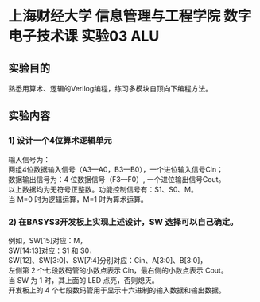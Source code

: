 # 上海财经大学 信息管理与工程学院 数字电子技术课 实验03 ALU
## 实验目的
熟悉用算术、逻辑的Verilog编程，练习多模块自顶向下编程方法。  
## 实验内容
### 1) 设计一个4位算术逻辑单元
输入信号为：  
两组4位数据输入信号（A3—A0，B3—B0），一个进位输入信号Cin；  
数据输出信号为：4 位数据信号（F3—F0）, 一个进位输出信号Cout。  
以上数据均为无符号正整数。功能控制信号有：S1、S0、M。  
当 M=0 时为逻辑运算，M=1 时为算术运算。  
### 2) 在BASYS3开发板上实现上述设计，SW 选择可以自己确定。
例如，SW[15]对应：M，  
SW[14:13]对应：S1 和 S0，  
SW[12]、SW[3:0]、SW[7:4]分别对应：Cin、A[3:0]、B[3:0]，  
左侧第 2 个七段数码管的小数点表示 Cin，最右侧的小数点表示 Cout。  
当 SW 为 1 时，其上面的 LED 点亮，否则熄灭。  
开发板上的 4 个七段数码管用于显示十六进制的输入数据和输出数据。  
